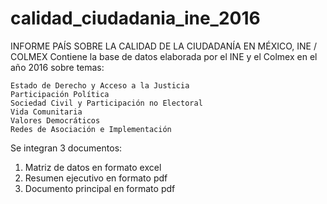 # calidad_ciudadania_ine_2016
INFORME PAÍS SOBRE LA CALIDAD DE LA CIUDADANÍA EN MÉXICO, INE / COLMEX
Contiene la base de datos elaborada por el INE y el Colmex en el año 2016 sobre temas:

    Estado de Derecho y Acceso a la Justicia
    Participación Política
    Sociedad Civil y Participación no Electoral
    Vida Comunitaria
    Valores Democráticos
    Redes de Asociación e Implementación

Se integran 3 documentos:
1. Matriz de datos en formato excel
2. Resumen ejecutivo en formato pdf
3. Documento principal en formato pdf
